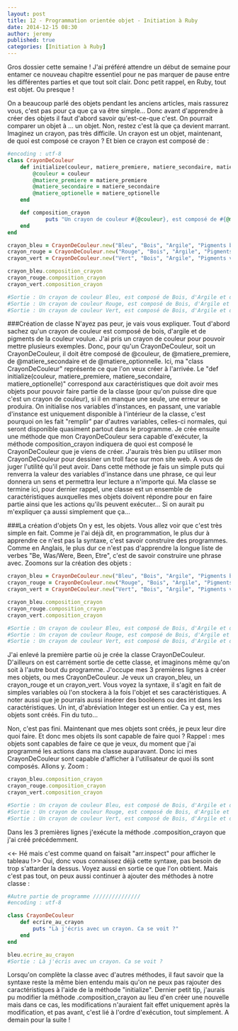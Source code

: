```yaml
---
layout: post
title: 12 - Programmation orientée objet - Initiation à Ruby
date: 2014-12-15 08:30
author: jeremy
published: true
categories: [Initiation à Ruby]
---
```

Gros dossier cette semaine ! J'ai préféré attendre un début de semaine pour entamer ce nouveau chapitre essentiel pour ne pas marquer de pause entre les différentes parties et que tout soit clair.
Donc petit rappel, en Ruby, tout est objet. Ou presque !

On a beaucoup parlé des objets pendant les anciens articles, mais rassurez vous, c'est pas pour ça que ça va être simple...
Donc avant d'apprendre à créer des objets il faut d'abord savoir qu'est-ce-que c'est. On pourrait comparer un objet à … un objet. Non, restez c'est là que ça devient marrant.
Imaginez un crayon, pas très difficile. Un crayon est un objet, maintenant, de quoi est composé ce crayon ?
Et bien ce crayon est composé de :

<!--break-->

```ruby
#encoding : utf-8
class CrayonDeCouleur
    def initialize(couleur, matiere_premiere, matiere_secondaire, matiere_optionelle)
        @couleur = couleur
        @matiere_premiere = matiere_premiere
        @matiere_secondaire = matiere_secondaire
        @matiere_optionelle = matiere_optionelle
    end

    def composition_crayon
            puts "Un crayon de couleur #{@couleur}, est composé de #{@matiere_premiere}, d'#{@matiere_secondaire} et de #{@matiere_optionelle}."
    end
end

crayon_bleu = CrayonDeCouleur.new("Bleu", "Bois", "Argile", "Pigments bleus")
crayon_rouge = CrayonDeCouleur.new("Rouge", "Bois", "Argile", "Pigments rouges")
crayon_vert = CrayonDeCouleur.new("Vert", "Bois", "Argile", "Pigments verts")

crayon_bleu.composition_crayon
crayon_rouge.composition_crayon
crayon_vert.composition_crayon

#Sortie : Un crayon de couleur Bleu, est composé de Bois, d'Argile et de Pigments bleus.
#Sortie : Un crayon de couleur Rouge, est composé de Bois, d'Argile et de Pigments rouges.
#Sortie : Un crayon de couleur Vert, est composé de Bois, d'Argile et de Pigments verts.
```


###Création de classe
N'ayez pas peur, je vais vous expliquer. Tout d'abord sachez qu'un crayon de couleur est composé de bois, d'argile et de pigments de la couleur voulue. J'ai pris un crayon de couleur pour pouvoir mettre plusieurs exemples.
Donc, pour qu'un CrayonDeCouleur, soit un CrayonDeCouleur, il doit être composé de @couleur, de @matiere_premiere, de @matiere_secondaire et de @matiere_optionnelle.
Ici, ma "class CrayonDeCouleur" représente ce que l'on veux créer à l'arrivée.
Le "def initialize(couleur, matiere_premiere, matiere_secondaire, matiere_optionelle)" correspond aux caractéristiques que doit avoir mes objets pour pouvoir faire partie de la classe (pour qu'on puisse dire que c'est un crayon de couleur), si il en manque une seule, une erreur se produira. On initialise nos variables d'instances, en passant, une variable d'instance est uniquement disponible à l'intérieur de la classe, c'est pourquoi on les fait "remplir" par d'autres variables, celles-ci normales, qui seront disponible quasiment partout dans le programme.
Je crée ensuite une méthode que mon CrayonDeCouleur sera capable d'exécuter, la méthode composition_crayon indiquera de quoi est composé le CrayonDeCouleur que je viens de créer. J'aurais très bien pu utiliser mon CrayonDeCouleur pour dessiner un troll face sur mon site web. A vous de juger l'utilité qu'il peut avoir.
Dans cette méthode je fais un simple puts qui renverra la valeur des variables d'instance dans une phrase, ce qui leur donnera un sens et permettra leur lecture a n'importe qui.
Ma classe se termine ici, pour dernier rappel, une classe est un ensemble de caractéristiques auxquelles mes objets doivent répondre pour en faire partie ainsi que les actions qu'ils peuvent exécuter... Si on aurait pu m'expliquer ça aussi simplement que ça...

###La création d'objets
On y est, les objets. Vous allez voir que c'est très simple en fait. Comme je l'ai déjà dit, en programmation, le plus dur à apprendre ce n'est pas la syntaxe, c'est savoir construire des programmes. Comme en Anglais, le plus dur ce n'est pas d'apprendre la longue liste de verbes "Be, Was/Were, Been, Etre", c'est de savoir construire une phrase avec.
Zoomons sur la création des objets :



```ruby
crayon_bleu = CrayonDeCouleur.new("Bleu", "Bois", "Argile", "Pigments bleus")
crayon_rouge = CrayonDeCouleur.new("Rouge", "Bois", "Argile", "Pigments rouges")
crayon_vert = CrayonDeCouleur.new("Vert", "Bois", "Argile", "Pigments verts")

crayon_bleu.composition_crayon
crayon_rouge.composition_crayon
crayon_vert.composition_crayon

#Sortie : Un crayon de couleur Bleu, est composé de Bois, d'Argile et de Pigments bleus.
#Sortie : Un crayon de couleur Rouge, est composé de Bois, d'Argile et de Pigments rouges.
#Sortie : Un crayon de couleur Vert, est composé de Bois, d'Argile et de Pigments verts.
```



J'ai enlevé la première partie où je crée la classe CrayonDeCouleur. D'ailleurs on est carrément sortie de cette classe, et imaginons même qu'on soit à l'autre bout du programme.
J'occupe mes 3 premières lignes à créer mes objets, ou mes CrayonDeCouleur. Je veux un crayon_bleu, un crayon_rouge et un crayon_vert. Vous voyez la syntaxe, il s'agit en fait de simples variables où l'on stockera à la fois l'objet et ses caractéristiques.
A noter aussi que je pourrais aussi insérer des booléens ou des int dans les caractéristiques.
Un int, d'abréviation Integer est un entier.
Ca y est, mes objets sont créés. Fin du tuto...

Non, c'est pas fini. Maintenant que mes objets sont créés, je peux leur dire quoi faire. Et donc mes objets ils sont capable de faire quoi ?
Rappel : mes objets sont capables de faire ce que je veux, du moment que j'ai programmé les actions dans ma classe auparavant.
Donc ici mes CrayonDeCouleur sont capable d'afficher à l'utilisateur de quoi ils sont composés. Allons y.
Zoom :


```ruby
crayon_bleu.composition_crayon
crayon_rouge.composition_crayon
crayon_vert.composition_crayon

#Sortie : Un crayon de couleur Bleu, est composé de Bois, d'Argile et de Pigments bleus.
#Sortie : Un crayon de couleur Rouge, est composé de Bois, d'Argile et de Pigments rouges.
#Sortie : Un crayon de couleur Vert, est composé de Bois, d'Argile et de Pigments verts.
```


Dans les 3 premières lignes j'exécute la méthode .composition_crayon que j'ai créé précédemment.

<<- Hé mais c'est comme quand on faisait "arr.inspect" pour afficher le tableau !>>
Oui, donc vous connaissez déjà cette syntaxe, pas besoin de trop s'attarder la dessus. Voyez aussi en sortie ce que l'on obtient.
Mais c'est pas tout, on peux aussi continuer à ajouter des méthodes à notre classe :


```ruby
#Autre partie de programme ///////////////
#encoding : utf-8

class CrayonDeCouleur
    def ecrire_au_crayon
        puts "Là j'écris avec un crayon. Ca se voit ?"
    end
end

bleu.ecrire_au_crayon
#Sortie : Là j'écris avec un crayon. Ca se voit ?
```


Lorsqu'on complète la classe avec d'autres méthodes, il faut savoir que la syntaxe reste la même bien entendu mais qu'on ne peux pas rajouter des caractéristiques à l'aide de la méthode "initialize".
Dernier petit tip, j'aurais pu modifier la méthode .composition_crayon au lieu d'en créer une nouvelle mais dans ce cas, les modifications n'auraient fait effet uniquement après la modification, et pas avant, c'est lié à l'ordre d'exécution, tout simplement.
A demain pour la suite !
